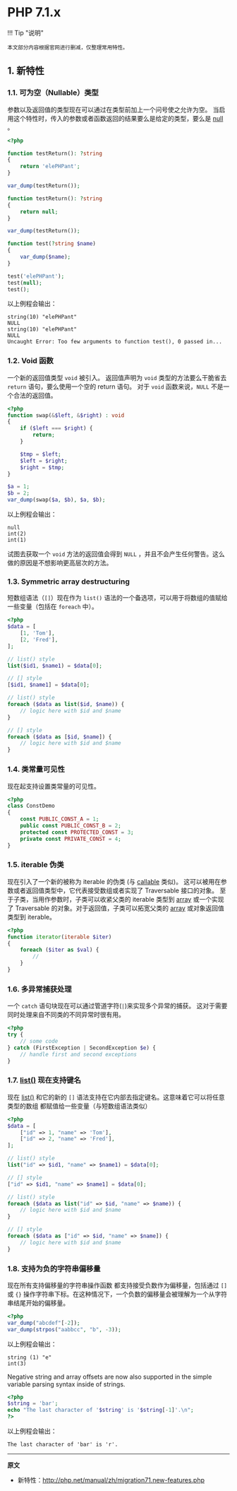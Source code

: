 # PHP 7.1.x

!!! Tip "说明"

    本文部分内容根据官网进行删减，仅整理常用特性。

## 1. 新特性

### 1.1. 可为空（Nullable）类型

参数以及返回值的类型现在可以通过在类型前加上一个问号使之允许为空。 当启用这个特性时，传入的参数或者函数返回的结果要么是给定的类型，要么是 [null](http://php.net/manual/zh/language.types.null.php) 。

```php
<?php

function testReturn(): ?string
{
    return 'elePHPant';
}

var_dump(testReturn());

function testReturn(): ?string
{
    return null;
}

var_dump(testReturn());

function test(?string $name)
{
    var_dump($name);
}

test('elePHPant');
test(null);
test();
```

以上例程会输出：

```
string(10) "elePHPant"
NULL
string(10) "elePHPant"
NULL
Uncaught Error: Too few arguments to function test(), 0 passed in...
```

### 1.2. Void 函数

一个新的返回值类型 `void` 被引入。 返回值声明为 `void` 类型的方法要么干脆省去 `return` 语句，要么使用一个空的 return 语句。 对于 `void` 函数来说，`NULL` 不是一个合法的返回值。

```php
<?php
function swap(&$left, &$right) : void
{
    if ($left === $right) {
        return;
    }

    $tmp = $left;
    $left = $right;
    $right = $tmp;
}

$a = 1;
$b = 2;
var_dump(swap($a, $b), $a, $b);
```

以上例程会输出：

```
null
int(2)
int(1)
```

试图去获取一个 `void` 方法的返回值会得到 `NULL` ，并且不会产生任何警告。这么做的原因是不想影响更高层次的方法。

### 1.3. Symmetric array destructuring

短数组语法（`[]`）现在作为 `list()` 语法的一个备选项，可以用于将数组的值赋给一些变量（包括在 `foreach` 中）。

```php
<?php
$data = [
    [1, 'Tom'],
    [2, 'Fred'],
];

// list() style
list($id1, $name1) = $data[0];

// [] style
[$id1, $name1] = $data[0];

// list() style
foreach ($data as list($id, $name)) {
    // logic here with $id and $name
}

// [] style
foreach ($data as [$id, $name]) {
    // logic here with $id and $name
}
```

### 1.4. 类常量可见性

现在起支持设置类常量的可见性。

```php
<?php
class ConstDemo
{
    const PUBLIC_CONST_A = 1;
    public const PUBLIC_CONST_B = 2;
    protected const PROTECTED_CONST = 3;
    private const PRIVATE_CONST = 4;
}
```

### 1.5. iterable 伪类

现在引入了一个新的被称为 iterable 的伪类 (与 [callable](http://php.net/manual/zh/language.types.callable.php) 类似)。 这可以被用在参数或者返回值类型中，它代表接受数组或者实现了 Traversable 接口的对象。 至于子类，当用作参数时，子类可以收紧父类的 iterable 类型到 [array](http://php.net/manual/zh/language.types.array.php) 或一个实现了 Traversable 的对象。对于返回值，子类可以拓宽父类的 [array](http://php.net/manual/zh/language.types.array.php) 或对象返回值类型到 iterable。

```php
<?php
function iterator(iterable $iter)
{
    foreach ($iter as $val) {
        //
    }
}
```

### 1.6. 多异常捕获处理

一个 `catch` 语句块现在可以通过管道字符(`|`)来实现多个异常的捕获。 这对于需要同时处理来自不同类的不同异常时很有用。

```php
<?php
try {
    // some code
} catch (FirstException | SecondException $e) {
    // handle first and second exceptions
}
```

### 1.7. [list()](http://php.net/manual/zh/function.list.php) 现在支持键名

现在 [list()](http://php.net/manual/zh/function.list.php) 和它的新的 `[]` 语法支持在它内部去指定键名。这意味着它可以将任意类型的数组 都赋值给一些变量（与短数组语法类似）

```php
<?php
$data = [
    ["id" => 1, "name" => 'Tom'],
    ["id" => 2, "name" => 'Fred'],
];

// list() style
list("id" => $id1, "name" => $name1) = $data[0];

// [] style
["id" => $id1, "name" => $name1] = $data[0];

// list() style
foreach ($data as list("id" => $id, "name" => $name)) {
    // logic here with $id and $name
}

// [] style
foreach ($data as ["id" => $id, "name" => $name]) {
    // logic here with $id and $name
}
```

### 1.8. 支持为负的字符串偏移量

现在所有支持偏移量的字符串操作函数 都支持接受负数作为偏移量，包括通过 `[]`或 `{}` 操作字符串下标。在这种情况下，一个负数的偏移量会被理解为一个从字符串结尾开始的偏移量。

```php
<?php
var_dump("abcdef"[-2]);
var_dump(strpos("aabbcc", "b", -3));
```

以上例程会输出：

```
string (1) "e"
int(3)
```

Negative string and array offsets are now also supported in the simple variable parsing syntax inside of strings.

```php
<?php
$string = 'bar';
echo "The last character of '$string' is '$string[-1]'.\n";
?>
```

以上例程会输出：

```
The last character of 'bar' is 'r'.
```


----

**原文**

- 新特性：http://php.net/manual/zh/migration71.new-features.php